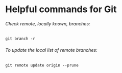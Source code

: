 # Helpful commands for Git

###### Check remote, locally known, branches: 
`git branch -r`

###### To update the local list of remote branches:
`git remote update origin --prune`

